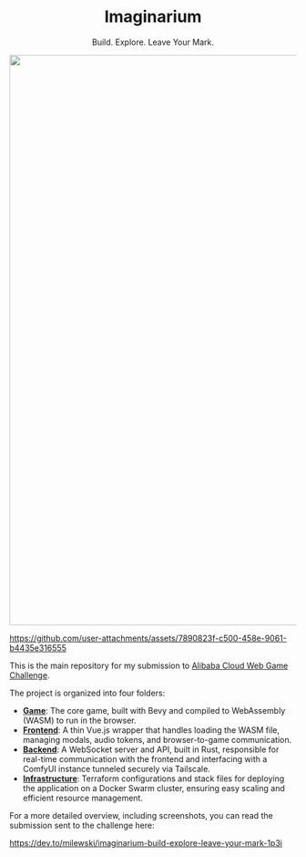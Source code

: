 <h1 align="center">Imaginarium</h1>
<p align="center">
Build. Explore. Leave Your Mark.
</p>
<p align="center"><img width="1000" src="https://github.com/user-attachments/assets/f298f769-dd71-4e09-b95a-0d8261e1eb6c"></p>


https://github.com/user-attachments/assets/7890823f-c500-458e-9061-b4435e316555


This is the main repository for my submission to [Alibaba Cloud Web Game Challenge](https://dev.to/challenges/alibaba).

The project is organized into four folders:

- **[Game](./game)**: The core game, built with Bevy and compiled to WebAssembly (WASM) to run in the browser.
- **[Frontend](./game/frontend)**: A thin Vue.js wrapper that handles loading the WASM file, managing modals, audio tokens, and browser-to-game communication.
- **[Backend](./server)**: A WebSocket server and API, built in Rust, responsible for real-time communication with the frontend and interfacing with a ComfyUI instance tunneled securely via Tailscale.
- **[Infrastructure](./infrastructure)**: Terraform configurations and stack files for deploying the application on a Docker Swarm cluster, ensuring easy scaling and efficient resource management.

For a more detailed overview, including screenshots, you can read the submission sent to the challenge here:

https://dev.to/milewski/imaginarium-build-explore-leave-your-mark-1p3i
